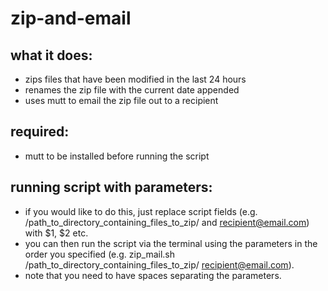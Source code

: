 # zip-and-email

## what it does:

* zips files that have been modified in the last 24 hours 
* renames the zip file with the current date appended
* uses mutt to email the zip file out to a recipient 

## required:

* mutt to be installed before running the script

## running script with parameters:

* if you would like to do this, just replace script fields (e.g. /path_to_directory_containing_files_to_zip/ and recipient@email.com) with $1, $2 etc. 
* you can then run the script via the terminal using the parameters in the order you specified (e.g. zip_mail.sh  /path_to_directory_containing_files_to_zip/ recipient@email.com). 
* note that you need to have spaces separating the parameters. 
